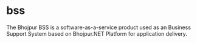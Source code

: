 # bss
The Bhojpur BSS is a software-as-a-service product used as an Business Support System based on Bhojpur.NET Platform for application delivery.
